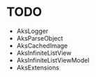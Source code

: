 # TODO

- AksLogger
- AksParseObject
- AksCachedImage
- AksInfiniteListView
- AksInfiniteListViewModel
- AksExtensions
